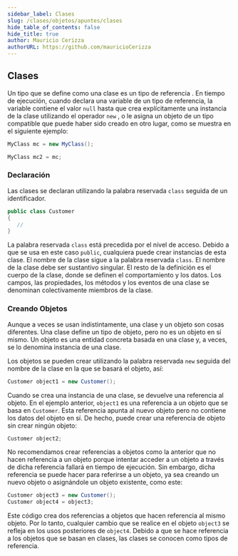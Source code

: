 ```yaml
---
sidebar_label: Clases
slug: /clases/objetos/apuntes/clases
hide_table_of_contents: false
hide_title: true
author: Mauricio Cerizza
authorURL: https://github.com/mauricioCerizza
---
```



## Clases

Un tipo que se define como una clase es un tipo de referencia . En tiempo de ejecución, cuando declara una variable de un tipo de referencia, la variable contiene el valor ``null`` hasta que crea explícitamente una instancia de la clase utilizando el operador ``new`` , o le asigna un objeto de un tipo compatible que puede haber sido creado en otro lugar, como se muestra en el siguiente ejemplo:

```csharp
MyClass mc = new MyClass();

MyClass mc2 = mc;
```

### Declaración

Las clases se declaran utilizando la palabra reservada ``class`` seguida de un identificador.

```csharp
public class Customer
{
   // 
}
```

La palabra reservada ``class`` está precedida por el nivel de acceso. Debido a que se usa en este caso ``public``, cualquiera puede crear instancias de esta clase. El nombre de la clase sigue a la palabra reservada ``class``. El nombre de la clase debe ser sustantivo singular. El resto de la definición es el cuerpo de la clase, donde se definen el comportamiento y los datos. Los campos, las propiedades, los métodos y los eventos de una clase se denominan colectivamente miembros de la clase.

### Creando Objetos

Aunque a veces se usan indistintamente, una clase y un objeto son cosas diferentes. Una clase define un tipo de objeto, pero no es un objeto en sí mismo. Un objeto es una entidad concreta basada en una clase y, a veces, se lo denomina instancia de una clase.

Los objetos se pueden crear utilizando la palabra reservada ``new``  seguida del nombre de la clase en la que se basará el objeto, así:

```csharp
Customer object1 = new Customer();
```

Cuando se crea una instancia de una clase, se devuelve una referencia al objeto. En el ejemplo anterior, ``object1`` es una referencia a un objeto que se basa en ``Customer``. Esta referencia apunta al nuevo objeto pero no contiene los datos del objeto en sí. De hecho, puede crear una referencia de objeto sin crear ningún objeto:

```csharp
Customer object2;
```
No recomendamos crear referencias a objetos como la anterior que no hacen referencia a un objeto porque intentar acceder a un objeto a través de dicha referencia fallará en tiempo de ejecución. Sin embargo, dicha referencia se puede hacer para referirse a un objeto, ya sea creando un nuevo objeto o asignándole un objeto existente, como este:

```csharp
Customer object3 = new Customer();
Customer object4 = object3;
```

Este código crea dos referencias a objetos que hacen referencia al mismo objeto. Por lo tanto, cualquier cambio que se realice en el objeto ``object3`` se refleja en los usos posteriores de ``object4``. Debido a que se hace referencia a los objetos que se basan en clases, las clases se conocen como tipos de referencia.

